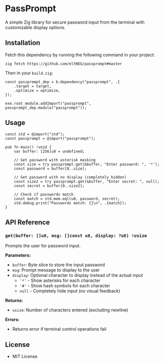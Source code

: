 # PassPrompt

A simple Zig library for secure password input from the terminal with customizable display options.

## Installation
Fetch this dependency by running the following command in your project:
```
zig fetch https://github.com/eltNEG/passprompt#master
```

Then in your `build.zig`:

```zig
const passprompt_dep = b.dependency("passprompt", .{
    .target = target,
    .optimize = optimize,
});

exe.root_module.addImport("passprompt", passprompt_dep.module("passprompt"));
```

## Usage

```zig
const std = @import("std");
const passprompt = @import("passprompt");

pub fn main() !void {
    var buffer: [256]u8 = undefined;

    // Get password with asterisk masking
    const size = try passprompt.get(&buffer, "Enter password: ", '*');
    const password = buffer[0..size];

    // Get password with no display (completely hidden)
    const size2 = try passprompt.get(&buffer, "Enter secret: ", null);
    const secret = buffer[0..size2];

    // Check if passwords match
    const match = std.mem.eql(u8, password, secret);
    std.debug.print("Passwords match: {}\n", .{match});
}
```

## API Reference

### `get(buffer: []u8, msg: []const u8, display: ?u8) !usize`

Prompts the user for password input.

**Parameters:**
- `buffer`: Byte slice to store the input password
- `msg`: Prompt message to display to the user
- `display`: Optional character to display instead of the actual input
  - `'*'` - Show asterisks for each character
  - `'#'` - Show hash symbols for each character
  - `null` - Completely hide input (no visual feedback)

**Returns:**
- `usize`: Number of characters entered (excluding newline)

**Errors:**
- Returns error if terminal control operations fail

## License
- MIT License
